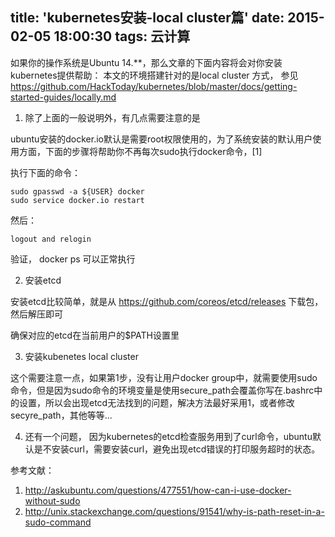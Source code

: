 title: 'kubernetes安装-local cluster篇'
date: 2015-02-05 18:00:30
tags: 云计算
---

如果你的操作系统是Ubuntu 14.**，那么文章的下面内容将会对你安装kubernetes提供帮助：
本文的环境搭建针对的是local cluster 方式， 
参见 https://github.com/HackToday/kubernetes/blob/master/docs/getting-started-guides/locally.md

1. 除了上面的一般说明外，有几点需要注意的是

ubuntu安装的docker.io默认是需要root权限使用的，为了系统安装的默认用户使用方面，下面的步骤将帮助你不再每次sudo执行docker命令，[1]

执行下面的命令：

```
sudo gpasswd -a ${USER} docker
sudo service docker.io restart
```

然后：

```
logout and relogin
```

验证，
docker ps 可以正常执行

2. 安装etcd

安装etcd比较简单，就是从
https://github.com/coreos/etcd/releases
下载包，然后解压即可

确保对应的etcd在当前用户的$PATH设置里

3. 安装kubenetes local cluster

这个需要注意一点，如果第1步，没有让用户docker group中，就需要使用sudo命令，但是因为sudo命令的环境变量是使用secure_path会覆盖你写在.bashrc中的设置，所以会出现etcd无法找到的问题，解决方法最好采用1，或者修改secyre_path，其他等等...

4. 还有一个问题，
因为kubernetes的etcd检查服务用到了curl命令，ubuntu默认是不安装curl，需要安装curl，避免出现etcd错误的打印服务超时的状态。

参考文献：

1. http://askubuntu.com/questions/477551/how-can-i-use-docker-without-sudo
2. http://unix.stackexchange.com/questions/91541/why-is-path-reset-in-a-sudo-command
